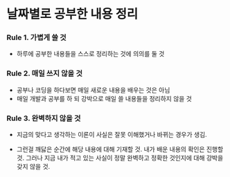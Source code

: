 # 날짜별로 공부한 내용 정리

### Rule 1. 가볍게 쓸 것

-   하루에 공부한 내용들을 스스로 정리하는 것에 의의를 둘 것

### Rule 2. 매일 쓰지 않을 것

-   공부나 코딩을 하다보면 매일 새로운 내용을 배우는 것은 아님
-   매일 개발과 공부를 하 되 강박으로 매일 쓸 내용들을 정리하지 않을 것

### Rule 3. 완벽하지 않을 것

-   지금의 맞다고 생각하는 이론이
    사실은 잘못 이해했거나 바뀌는 경우가 생김.

-   그런걸 깨닳은 순간에 해당 내용에 대해 기재할 것.
    내가 배운 내용의 확인은 진행할 것.
    그러나 지금 내가 적고 있는 사실이 정말 완벽하고
    정확한 것인지에 대해 강박을 갖지 않을 것.
